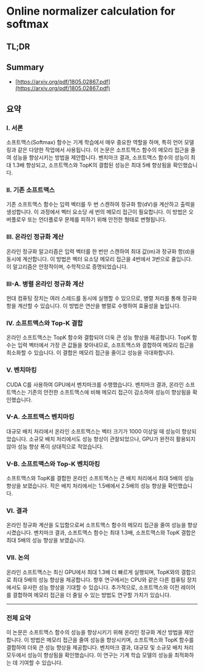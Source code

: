 # Online normalizer calculation for softmax
## TL;DR
## Summary
- [https://arxiv.org/pdf/1805.02867.pdf](https://arxiv.org/pdf/1805.02867.pdf)

## 요약

### I. 서론
소프트맥스(Softmax) 함수는 기계 학습에서 매우 중요한 역할을 하며, 특히 언어 모델링과 같은 다양한 작업에서 사용됩니다. 이 논문은 소프트맥스 함수의 메모리 접근을 줄여 성능을 향상시키는 방법을 제안합니다. 벤치마크 결과, 소프트맥스 함수의 성능이 최대 1.3배 향상되고, 소프트맥스와 TopK의 결합된 성능은 최대 5배 향상됨을 확인했습니다.

### II. 기존 소프트맥스
기존 소프트맥스 함수는 입력 벡터를 두 번 스캔하여 정규화 항(dV)을 계산하고 출력을 생성합니다. 이 과정에서 벡터 요소당 세 번의 메모리 접근이 필요합니다. 이 방법은 오버플로우 또는 언더플로우 문제를 피하기 위해 안전한 형태로 변형됩니다.

### III. 온라인 정규화 계산
온라인 정규화 알고리즘은 입력 벡터를 한 번만 스캔하여 최대 값(m)과 정규화 항(d)을 동시에 계산합니다. 이 방법은 벡터 요소당 메모리 접근을 4번에서 3번으로 줄입니다. 이 알고리즘은 안정적이며, 수학적으로 증명되었습니다.

### III-A. 병렬 온라인 정규화 계산
현대 컴퓨팅 장치는 여러 스레드를 동시에 실행할 수 있으므로, 병렬 처리를 통해 정규화 항을 계산할 수 있습니다. 이 방법은 연산을 병렬로 수행하여 효율성을 높입니다.

### IV. 소프트맥스와 Top-K 결합
온라인 소프트맥스는 TopK 함수와 결합되어 더욱 큰 성능 향상을 제공합니다. TopK 함수는 입력 벡터에서 가장 큰 값들을 찾아내므로, 소프트맥스와 결합하여 메모리 접근을 최소화할 수 있습니다. 이 결합은 메모리 접근을 줄이고 성능을 극대화합니다.

### V. 벤치마킹
CUDA C를 사용하여 GPU에서 벤치마크를 수행했습니다. 벤치마크 결과, 온라인 소프트맥스는 기존의 안전한 소프트맥스에 비해 메모리 접근이 감소하여 성능이 향상됨을 확인했습니다.

### V-A. 소프트맥스 벤치마킹
대규모 배치 처리에서 온라인 소프트맥스는 벡터 크기가 1000 이상일 때 성능이 향상되었습니다. 소규모 배치 처리에서도 성능 향상이 관찰되었으나, GPU가 완전히 활용되지 않아 성능 향상 폭이 상대적으로 적었습니다.

### V-B. 소프트맥스와 Top-K 벤치마킹
소프트맥스와 TopK를 결합한 온라인 소프트맥스는 큰 배치 처리에서 최대 5배의 성능 향상을 보였습니다. 작은 배치 처리에서는 1.5배에서 2.5배의 성능 향상을 확인했습니다.

### VI. 결과
온라인 정규화 계산을 도입함으로써 소프트맥스 함수의 메모리 접근을 줄여 성능을 향상시켰습니다. 벤치마크 결과, 소프트맥스 함수는 최대 1.3배, 소프트맥스와 TopK 결합은 최대 5배의 성능 향상을 보였습니다.

### VII. 논의
온라인 소프트맥스는 최신 GPU에서 최대 1.3배 더 빠르게 실행되며, TopK와의 결합으로 최대 5배의 성능 향상을 제공합니다. 향후 연구에서는 CPU와 같은 다른 컴퓨팅 장치에서도 유사한 성능 향상을 기대할 수 있습니다. 추가적으로, 소프트맥스와 이전 레이어를 결합하여 메모리 접근을 더 줄일 수 있는 방법도 연구할 가치가 있습니다.

---

### 전체 요약
이 논문은 소프트맥스 함수의 성능을 향상시키기 위해 온라인 정규화 계산 방법을 제안합니다. 이 방법은 메모리 접근을 줄여 성능을 향상시키며, 소프트맥스와 TopK 함수를 결합하여 더욱 큰 성능 향상을 제공합니다. 벤치마크 결과, 대규모 및 소규모 배치 처리 모두에서 성능이 향상됨을 확인했습니다. 이 연구는 기계 학습 모델의 성능을 최적화하는 데 기여할 수 있습니다.